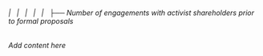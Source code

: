 ###### |   |   |   |   |   ├── Number of engagements with activist shareholders prior to formal proposals

*Add content here*